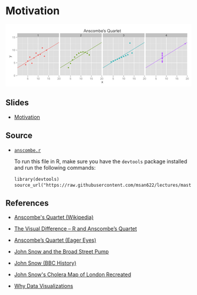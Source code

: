 Motivation
==============================

![Anscombe's Quartet](anscombe.png)

Slides
------------------------------

- [Motivation](https://drive.google.com/file/d/0BxYofk0iB_upeWVkazNlemx3T1k/edit?usp=sharing)

Source
------------------------------

- [`anscombe.r`](anscombe.r)
  
  To run this file in R, make sure you have the `devtools` package installed and run the following commands:

  ```
  library(devtools)
  source_url("https://raw.githubusercontent.com/msan622/lectures/master/Motivation/anscombe.r")
  ```

References
------------------------------

- [Anscombe's Quartet (Wikipedia)](http://en.wikipedia.org/wiki/Anscombe's_quartet)
- [The Visual Difference – R and Anscombe’s Quartet](http://blog.ouseful.info/2011/08/30/the-visual-difference-%E2%80%93-r-and-anscombe%E2%80%99s-quartet/)
- [Anscombe’s Quartet (Eager Eyes)](http://eagereyes.org/criticism/anscombes-quartet)

- [John Snow and the Broad Street Pump](http://www.ph.ucla.edu/epi/snow/snowcricketarticle.html)
- [John Snow (BBC History)](http://www.bbc.co.uk/history/historic_figures/snow_john.shtml)
- [John Snow's Cholera Map of London Recreated](http://www.theguardian.com/news/datablog/interactive/2013/mar/15/cholera-map-john-snow-recreated)

- [Why Data Visualizations](https://www.dashingd3js.com/why-data-visualizations)
